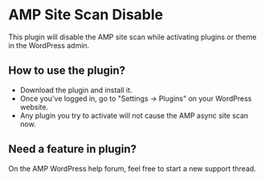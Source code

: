 # AMP Site Scan Disable

This plugin will disable the AMP site scan while activating plugins or theme in the WordPress admin.

## How to use the plugin?

- Download the plugin and install it.
- Once you've logged in, go to "Settings -> Plugins" on your WordPress website.
- Any plugin you try to activate will not cause the AMP async site scan now.

## Need a feature in plugin?

On the AMP WordPress help forum, feel free to start a new support thread.
